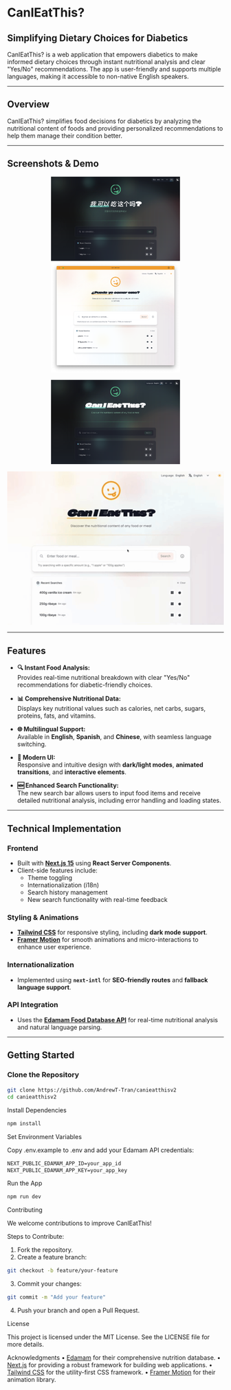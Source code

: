 # CanIEatThis?  

## Simplifying Dietary Choices for Diabetics  

CanIEatThis? is a web application that empowers diabetics to make informed dietary choices through instant nutritional analysis and clear "Yes/No" recommendations. The app is user-friendly and supports multiple languages, making it accessible to non-native English speakers.  

---

## Overview  

CanIEatThis? simplifies food decisions for diabetics by analyzing the nutritional content of foods and providing personalized recommendations to help them manage their condition better.  

---

## Screenshots & Demo  

<p align="center">
  <img src="public/canieatthiscn.png" width="300" alt="Chinese Version" />
  <img src="public/canieatthiseslight.png" width="300" alt="Spanish Version" />
</p>
<p align="center">
  <img src="public/canieatthisen.png" width="300" alt="English Version" />
</p>
<p align="center">
  <img src="public/canieatthisdemo.gif" width="600" alt="Demo" />
</p>

---

## Features  

- **🔍 Instant Food Analysis:**  
  Provides real-time nutritional breakdown with clear "Yes/No" recommendations for diabetic-friendly choices.  

- **📊 Comprehensive Nutritional Data:**  
  Displays key nutritional values such as calories, net carbs, sugars, proteins, fats, and vitamins.  

- **🌐 Multilingual Support:**  
  Available in **English**, **Spanish**, and **Chinese**, with seamless language switching.  

- **🎨 Modern UI:**  
  Responsive and intuitive design with **dark/light modes**, **animated transitions**, and **interactive elements**.  

- **🆕 Enhanced Search Functionality:**  
  The new search bar allows users to input food items and receive detailed nutritional analysis, including error handling and loading states.

---

## Technical Implementation  

### Frontend  

- Built with **[Next.js 15](https://nextjs.org/)** using **React Server Components**.  
- Client-side features include:  
  - Theme toggling  
  - Internationalization (i18n)  
  - Search history management  
  - New search functionality with real-time feedback  

### Styling & Animations  

- **[Tailwind CSS](https://tailwindcss.com/)** for responsive styling, including **dark mode support**.  
- **[Framer Motion](https://www.framer.com/motion/)** for smooth animations and micro-interactions to enhance user experience.  

### Internationalization  

- Implemented using **`next-intl`** for **SEO-friendly routes** and **fallback language support**.  

### API Integration  

- Uses the **[Edamam Food Database API](https://developer.edamam.com/)** for real-time nutritional analysis and natural language parsing.  

---

## Getting Started  

### Clone the Repository  

```bash  
git clone https://github.com/AndrewT-Tran/canieatthisv2  
cd canieatthisv2  
```

Install Dependencies

```bash  
npm install  
```

Set Environment Variables

Copy .env.example to .env and add your Edamam API credentials:

```
NEXT_PUBLIC_EDAMAM_APP_ID=your_app_id  
NEXT_PUBLIC_EDAMAM_APP_KEY=your_app_key  
```

Run the App

```bash  
npm run dev  
```

Contributing

We welcome contributions to improve CanIEatThis!

Steps to Contribute:

 1. Fork the repository.
 2. Create a feature branch:

```bash
git checkout -b feature/your-feature  
```

3. Commit your changes:

```bash
git commit -m "Add your feature"  
```

 4. Push your branch and open a Pull Request.

License

This project is licensed under the MIT License.
See the LICENSE file for more details.

Acknowledgments
 • [Edamam](https://developer.edamam.com/) for their comprehensive nutrition database.
 • [Next.js](https://nextjs.org/) for providing a robust framework for building web applications.
 • [Tailwind CSS](https://tailwindcss.com/) for the utility-first CSS framework.
 • [Framer Motion](https://www.framer.com/motion/) for their animation library.
